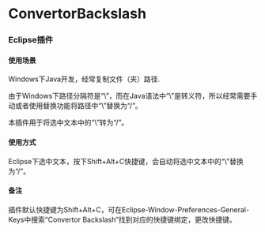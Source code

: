 ConvertorBackslash
==================

### Eclipse插件 ###

#### 使用场景 ####

Windows下Java开发，经常复制文件（夹）路径.

由于Windows下路径分隔符是“\”，而在Java语法中“\”是转义符，所以经常需要手动或者使用替换功能将路径中“\”替换为“/”。

本插件用于将选中文本中的“\”转为“/”。

#### 使用方式 ####
Eclipse下选中文本，按下Shift+Alt+C快捷键，会自动将选中文本中的“\”替换为“/”。

#### 备注 ####
插件默认快捷键为Shift+Alt+C，可在Eclipse-Window-Preferences-General-Keys中搜索“Convertor Backslash”找到对应的快捷键绑定，更改快捷键。
